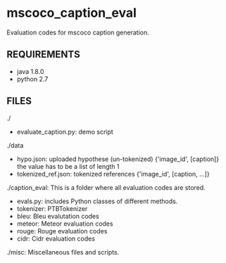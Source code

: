 mscoco_caption_eval
===================

Evaluation codes for mscoco caption generation.

## REQUIREMENTS ##
- java 1.8.0
- python 2.7

## FILES ##
./
- evaluate_caption.py: demo script

./data
- hypo.json: uploaded hypothese (un-tokenized)
		{'image_id', [caption]}
		the value has to be a list of length 1
- tokenized_ref.json: tokenized references
		{'image_id', [caption, ...]}

./caption_eval: This is a folder where all evaluation codes are stored.
- evals.py: includes Python classes of different methods.
- tokenizer: PTBTokenizer
- bleu: Bleu evalutation codes
- meteor: Meteor evaluation codes
- rouge: Rouge evaluation codes
- cidr: Cidr evaluation codes

./misc: Miscellaneous files and scripts.
